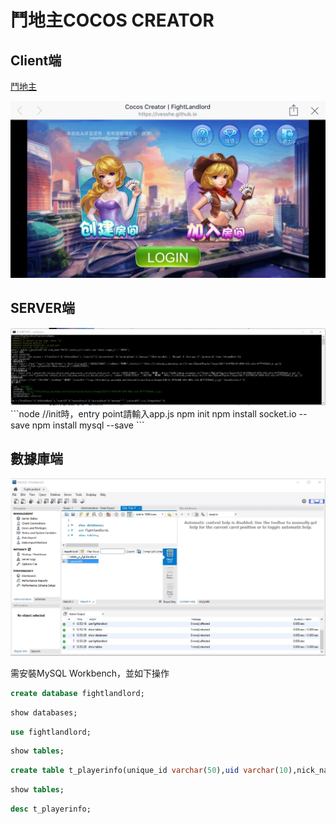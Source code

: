 # 鬥地主COCOS CREATOR

## Client端
[鬥地主](https://ivesshe.github.io/FightLandlord/)
<center class="half">
    <img src="https://github.com/IvesShe/CocosCreatorDemo/blob/master/image/FightLandlord/S__38658051.jpg?raw=true" width="600"/>
</center>

## SERVER端
<center class="half">
    <img src="https://github.com/IvesShe/CocosCreatorDemo/blob/master/image/FightLandlord/1588827127500.jpg?raw=true" width="800"/>
</center>
```node
//init時，entry point請輸入app.js
npm init
npm install socket.io --save
npm install mysql --save
```

## 數據庫端
<center class="half">
    <img src="https://github.com/IvesShe/CocosCreatorDemo/blob/master/image/FightLandlord/1588827229042.jpg?raw=true" width="700"/>
</center>

需安裝MySQL Workbench，並如下操作
```sql
create database fightlandlord;
```
```sql
show databases;
```
```sql
use fightlandlord;
```
```sql
show tables;
```
```sql
create table t_playerinfo(unique_id varchar(50),uid varchar(10),nick_name varchar(20),avatar_url varchar(255),hourse_card_count int);
```
```sql
show tables;
```
```sql
desc t_playerinfo;
```
